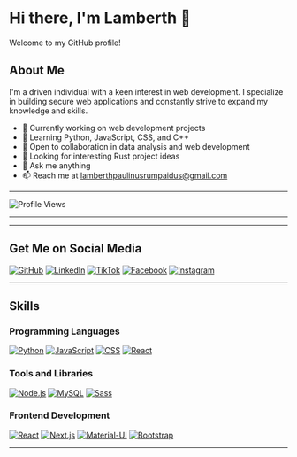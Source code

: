 # Hi there, I'm Lamberth 👋

Welcome to my GitHub profile!

## About Me

I'm a driven individual with a keen interest in web development. I specialize in building secure web applications and constantly strive to expand my knowledge and skills.

- 🔭 Currently working on web development projects
- 🌱 Learning Python, JavaScript, CSS, and C++
- 👯 Open to collaboration in data analysis and web development
- 🤔 Looking for interesting Rust project ideas
- 💬 Ask me anything
- 📫 Reach me at lamberthpaulinusrumpaidus@gmail.com

---



![Profile Views](https://komarev.com/ghpvc/?username=LamberthPaulinusRumpaidus)



---
---

## Get Me on Social Media
[![GitHub](https://img.shields.io/badge/GitHub-LamberthPaulinusRumpaidus-blue?style=for-the-badge&logo=github&height=16&width=16)](https://github.com/LamberthPaulinusRumpaidus/)
[![LinkedIn](https://img.shields.io/badge/LinkedIn-Lamberth&nbsp;Paulinus&nbsp;Rumpaidus-blue?style=for-the-badge&logo=linkedin&height=16&width=16)](https://www.linkedin.com/in/lamberth-paulinus-rumpaidus-b60a2b298?utm_source=share&utm_campaign=share_via&utm_content=profile&utm_medium=android_app)
[![TikTok](https://img.shields.io/badge/TikTok-nggakpeduligua-blue?style=for-the-badge&logo=tiktok&height=16&width=16)](https://www.tiktok.com/@nggakpeduligua/)
[![Facebook](https://img.shields.io/badge/Facebook-Lamberthrumpaidus-blue?style=for-the-badge&logo=facebook&height=16&width=16)](https://www.facebook.com/lamberthrumpaidus/)
[![Instagram](https://img.shields.io/badge/Instagram-Lamberthrumpaidus06-purple?style=for-the-badge&logo=instagram&height=16&width=16)](https://www.instagram.com/lamberthrumpaidus06/)

---

## Skills 

### Programming Languages
[![Python](https://img.shields.io/badge/Python-3776AB?style=for-the-badge&logo=python&height=16&width=16)](https://www.python.org/)
[![JavaScript](https://img.shields.io/badge/JavaScript-F7DF1E?style=for-the-badge&logo=javascript&height=16&width=16)](https://developer.mozilla.org/en-US/docs/Web/JavaScript)
[![CSS](https://img.shields.io/badge/CSS3-1572B6?style=for-the-badge&logo=css3&height=16&width=16)](https://developer.mozilla.org/en-US/docs/Web/CSS)
[![React](https://img.shields.io/badge/React-61DAFB?style=for-the-badge&logo=react&height=16&width=16)](https://reactjs.org/)

### Tools and Libraries
[![Node.js](https://img.shields.io/badge/Node.js-14.0-339933?style=for-the-badge&logo=node.js&height=16&width=16)](https://nodejs.org/)
[![MySQL](https://img.shields.io/badge/MySQL-8.0-blue?style=for-the-badge&logo=mysql&height=16&width=16)](https://www.mysql.com/)
[![Sass](https://img.shields.io/badge/Sass-CC6699?style=for-the-badge&logo=sass&height=16&width=16)](https://sass-lang.com/)

### Frontend Development
[![React](https://img.shields.io/badge/React-61DAFB?style=for-the-badge&logo=react&height=16&width=16)](https://reactjs.org/)
[![Next.js](https://img.shields.io/badge/Next.js-000000?style=for-the-badge&logo=next.js&height=16&width=16)](https://nextjs.org/)
[![Material-UI](https://img.shields.io/badge/Material--UI-0081CB?style=for-the-badge&logo=material-ui&height=16&width=16)](https://material-ui.com/)
[![Bootstrap](https://img.shields.io/badge/Bootstrap-7952B3?style=for-the-badge&logo=bootstrap&height=16&width=16)](https://getbootstrap.com/)

---
